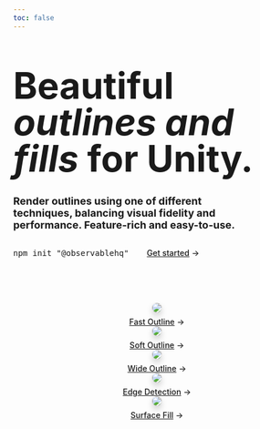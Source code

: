 ```yaml
---
toc: false
---
```


<div class="hero">
  <h1>Beautiful <em class="blue">outlines and fills</em> for Unity.</h1>
  <h2>Render outlines using one of different techniques, balancing visual fidelity and performance. Feature-rich and easy-to-use.</h2>
  <div class="cta">
    <pre data-copy>npm init <span class="win">"</span>@observablehq<span class="win">"</span></pre>
    <a href="./getting-started" class="small arrow" style="color: var(--theme-red);">Get started</a>
  </div>
</div>

<div class="gallery grid grid-cols-2">
  <a href="./outlines/fast-outline">
    <picture>
      <source srcset="./assets/img/fast-outline.webp" media="(prefers-color-scheme: dark)">
      <img src="./assets/api-dark.webp">
    </picture>
    <div class="small arrow">Fast Outline</div>
  </a>
  <a href="./outlines/soft-outline">
    <picture>
      <source srcset="./assets/img/soft-outline.webp" media="(prefers-color-scheme: dark)">
      <img src="./assets/plot-dark.webp">
    </picture>
    <div class="small arrow">Soft Outline</div>
  </a>
  <a href="./outlines/wide-outline">
    <picture>
      <source srcset="./assets/img/wide-outline.png" media="(prefers-color-scheme: dark)">
      <img src="./assets/mortgage-rates-dark.webp">
    </picture>
    <div class="small arrow">Wide Outline</div>
  </a>
  <a href="./outlines/edge-detection">
    <picture>
      <source srcset="./assets/img/edge-detection.webp" media="(prefers-color-scheme: dark)">
      <img src="./assets/eia-dark.webp">
    </picture>
    <div class="small arrow">Edge Detection</div>
  </a>
   <a href="./outlines/surface-fill">
    <picture>
      <source srcset="./assets/img/ab.webp" media="(prefers-color-scheme: dark)">
      <img src="./assets/eia-dark.webp">
    </picture>
    <div class="small arrow">Surface Fill</div>
  </a>
</div>

<style>

.hero {
  font-family: var(--sans-serif);
  margin: 4rem 0;
  text-wrap: balance;
}

.hero h1 {
  font-size: 64px;
  font-family: var(--serif);
  line-height: 1;
  margin: 2rem 0;
}

.hero h2 {
  font-style: normal;
  font-size: 18px;
  line-height: normal;
  color: var(--theme-foreground-muted);
}

.hero .observablehq-pre-container,
.hero pre:not(.observablehq-pre-container pre) {
  margin: 1rem 0;
}

.cta {
  display: flex;
  align-items: center;
  gap: 2rem;
}

@container not (min-width: 400px) {
  .cta {
    flex-direction: column;
    align-items: start;
    gap: 0;
  }
  .cta .observablehq-pre-container,
  .cta pre:not(.observablehq-pre-container pre) {
    width: 100%;
  }
}

.gallery {
  margin: 4rem -1rem;
  gap: 2rem;
  max-width: calc(640px + 2rem);
}

.gallery a {
  display: flex;
  flex-direction: column;
  align-items: center;
  gap: 0.5rem;
}

.gallery img {
  max-width: 100%;
  border-radius: 8px;
  box-shadow: 0 0 0 0.75px rgba(128, 128, 128, 0.2), 0 6px 12px 0 rgba(0, 0, 0, 0.2);
  aspect-ratio: 2500 / 1900;
}

@media (prefers-color-scheme: dark) {
  .gallery img {
    box-shadow: 0 0 0 0.75px rgba(128, 128, 128, 0.2), 0 6px 12px 0 rgba(0, 0, 0, 0.4);
  }
}

.gallery a:not(:hover, :focus) {
  color: var(--theme-foreground-muted);
}

.gallery a:hover img,
.gallery a:focus img {
  box-shadow: 0 0 0 0.75px var(--theme-foreground-focus), 0 6px 12px 0 rgba(0, 0, 0, 0.2);
}

.gallery figcaption {
  font-size: 12px;
  color: inherit;
}

.arrow {
  font-weight: 500;
}

.arrow::after {
  content: "→";
  display: inline-block;
  margin-left: 0.25rem;
}

@media (prefers-color-scheme: light) {
  h1 {
    --theme-red: #d75c48;
  }
}

</style>